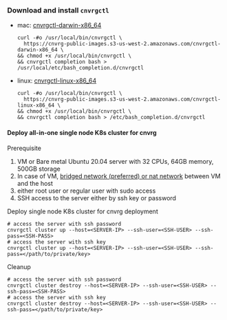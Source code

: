 ### Download and install `cnvrgctl`
* mac: [cnvrgctl-darwin-x86_64](https://cnvrg-public-images.s3-us-west-2.amazonaws.com/cnvrgctl-darwin-x86_64)
  ```shell
  curl -#o /usr/local/bin/cnvrgctl \
    https://cnvrg-public-images.s3-us-west-2.amazonaws.com/cnvrgctl-darwin-x86_64 \
  && chmod +x /usr/local/bin/cnvrgctl \
  && cnvrgctl completion bash > /usr/local/etc/bash_completion.d/cnvrgctl
  ```
* linux: [cnvrgctl-linux-x86_64](https://cnvrg-public-images.s3-us-west-2.amazonaws.com/cnvrgctl-linux-x86_64)
  ```shell
  curl -#o /usr/local/bin/cnvrgctl \
    https://cnvrg-public-images.s3-us-west-2.amazonaws.com/cnvrgctl-linux-x86_64 \
  && chmod +x /usr/local/bin/cnvrgctl \
  && cnvrgctl completion bash > /etc/bash_completion.d/cnvrgctl
  ```

#### Deploy all-in-one single node K8s cluster for cnvrg
Prerequisite
1. VM or Bare metal Ubuntu 20.04 server with 32 CPUs, 64GB memory, 500GB storage
2. In case of VM, [bridged network (preferred) or nat network](https://superuser.com/questions/227505/what-is-the-difference-between-nat-bridged-host-only-networking) between VM and the host
3. either root user or regular user with sudo access
4. SSH access to the server either by ssh key or password

Deploy single node K8s cluster for cnvrg deployment
```shell
# access the server with ssh password  
cnvrgctl cluster up --host=<SERVER-IP> --ssh-user=<SSH-USER> --ssh-pass=<SSH-PASS>
# access the server with ssh key  
cnvrgctl cluster up --host=<SERVER-IP> --ssh-user=<SSH-USER> --ssh-pass=</path/to/private/key>
```

Cleanup
```shell
# access the server with ssh password  
cnvrgctl cluster destroy --host=<SERVER-IP> --ssh-user=<SSH-USER> --ssh-pass=<SSH-PASS>
# access the server with ssh key  
cnvrgctl cluster destroy --host=<SERVER-IP> --ssh-user=<SSH-USER> --ssh-pass=</path/to/private/key>
```